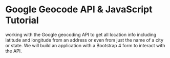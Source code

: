 # Google Geocode API & JavaScript Tutorial
 working with the Google geocoding API to get all location info including latitude and longitude from an address or even from just the name of a city or state. We will build an application with a Bootstrap 4 form to interact with the API.
